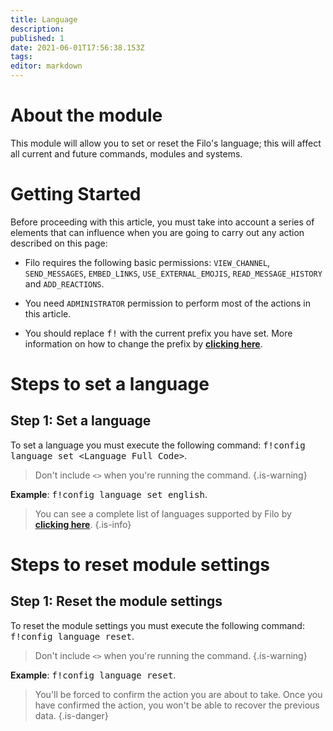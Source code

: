 ```yaml
---
title: Language
description:
published: 1
date: 2021-06-01T17:56:38.153Z
tags:
editor: markdown
---
```


# About the module

This module will allow you to set or reset the Filo's language; this will affect all current and future commands, modules and systems.

# Getting Started

Before proceeding with this article, you must take into account a series of elements that can influence when you are going to carry out any action described on this page:

- Filo requires the following basic permissions: ``VIEW_CHANNEL``, ``SEND_MESSAGES``, ``EMBED_LINKS``, ``USE_EXTERNAL_EMOJIS``, ``READ_MESSAGE_HISTORY`` and ``ADD_REACTIONS``.

- You need ``ADMINISTRATOR`` permission to perform most of the actions in this article.

- You should replace <kbd>f!</kbd> with the current prefix you have set. More information on how to change the prefix by **[clicking here](en/modules/prefix)**.

# Steps to set a language

## **Step 1**: Set a language

To set a language you must execute the following command: <kbd>f!config language set \<Language Full Code></kbd>.

> Don't include ``<>`` when you're running the command.
{.is-warning}

**Example**: <kbd>f!config language set english</kbd>.

> You can see a complete list of languages supported by Filo by **[clicking here](/en/modules/language/list)**.
{.is-info}

# Steps to reset module settings

## **Step 1**: Reset the module settings

To reset the module settings you must execute the following command: <kbd>f!config language reset</kbd>.

> Don't include ``<>`` when you're running the command.
{.is-warning}

**Example**: <kbd>f!config language reset</kbd>.

> You'll be forced to confirm the action you are about to take. Once you have confirmed the action, you won't be able to recover the previous data.
{.is-danger}
